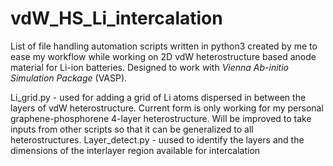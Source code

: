 # vdW_HS_Li_intercalation
List of file handling automation scripts written in python3 created by me to ease my workflow while working on 2D vdW heterostructure based anode material for Li-ion batteries. Designed to work with _Vienna Ab-initio Simulation Package_ (VASP).

Li_grid.py - used for adding a grid of Li atoms dispersed in between the layers of vdW heterostructure. Current form is only working for my personal graphene-phosphorene 4-layer heterostructure. Will be improved to take inputs from other scripts so that it can be generalized to all heterostructures.
Layer_detect.py - uused to identify the layers and the dimensions of the interlayer region available for intercalation
